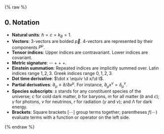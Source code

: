 {% raw %} 

<section markdown="1">

## 0. Notation
 
- **Natural units**: $\hbar = c = k_B = 1$. 
- **Vectors**: 3-vectors are bolded $\vec p$. 4-vectors are represented by their components $P^\mu$.
- **Tensor indices**: Upper indices are contravariant. Lower indices are covariant.
- **Metric signature**: -- + + +.
- **Einstein summation**: Repeated indices are implicitly summed over. Latin indices range $1,2,3$. Greek indices range $0,1,2,3$.
- **Dot time derivative**: $\dot x \equiv \d x/\d t$.
- **Partial derivatives**: $\partial_\mu \equiv \partial/\partial x^\mu$. For instance, $\partial_\mu x^\nu = \delta_\mu^\nu$.
- **Species subscripts**: $s$ stands for any constituent species of the universe; $c$ for cold dark matter, $b$ for baryons, $m$ for all matter ($b$ and $c$); $\gamma$ for photons, $\nu$ for neutrinos, $r$ for radiation ($\gamma$ and $\nu$); and $\Lambda$ for dark energy.
- **Brackets**: Square brackets $[\cdots]$ group terms together; parentheses $f(\cdots)$ evaluate terms with a function or operator on the left side.

</section>

{% endraw %}
